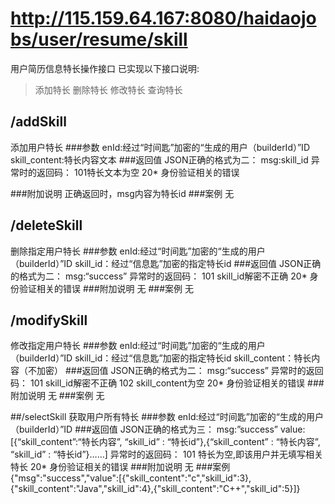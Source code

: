 # http://115.159.64.167:8080/haidaojobs/user/resume/skill
用户简历信息特长操作接口
已实现以下接口说明:
>添加特长
删除特长
修改特长
查询特长

## /addSkill
添加用户特长
###参数
	enId:经过“时间匙”加密的“生成的用户（builderId）”ID
	skill_content:特长内容文本
###返回值
	JSON正确的格式为二：
		msg:skill_id
	异常时的返回码：
		101特长文本为空
		20* 身份验证相关的错误
	
###附加说明
	正确返回时，msg内容为特长id
###案例
	无
	
## /deleteSkill
删除指定用户特长
###参数
	enId:经过“时间匙”加密的“生成的用户（builderId）”ID
	skill_id：经过“信息匙”加密的指定特长id
###返回值
	JSON正确的格式为二：
		msg:“success”
	异常时的返回码：
		101 skill_id解密不正确
		20* 身份验证相关的错误
###附加说明
	无
###案例
	无
	
## /modifySkill
修改指定用户特长
###参数
	enId:经过“时间匙”加密的“生成的用户（builderId）”ID
	skill_id：经过“信息匙”加密的指定特长id
	skill_content：特长内容（不加密）
###返回值
	JSON正确的格式为二：
		msg:“success”
	异常时的返回码：
		101 skill_id解密不正确
		102 skill_content为空
		20* 身份验证相关的错误
###附加说明
	无
###案例
	无
	
##/selectSkill
获取用户所有特长
###参数
	enId:经过“时间匙”加密的“生成的用户（builderId）”ID 
###返回值
	JSON正确的格式为三：
		msg:”success”
		value:[{“skill_content”:“特长内容”, “skill_id” : “特长id”},{“skill_content” : “特长内容”, “skill_id” : “特长id”}……]
	异常时的返回码：
		101 特长为空,即该用户并无填写相关特长
		20* 身份验证相关的错误
###附加说明
	无
###案例	
	{"msg":"success","value":[{"skill_content":"c","skill_id":3},{"skill_content":"Java","skill_id":4},{"skill_content":"C++","skill_id":5}]}
	
	
	
	
	